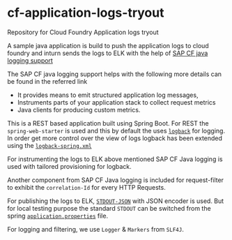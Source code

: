 # cf-application-logs-tryout

Repository for Cloud Foundry Application logs tryout

A sample java application is build to push the application logs to cloud foundry and inturn sends the logs to ELK with the help of
[SAP CF java logging support](https://github.com/SAP/cf-java-logging-support)

The SAP CF java logging support helps with the following more details can be found in the referred link

- It provides means to emit structured application log messages,
- Instruments parts of your application stack to collect request metrics
- Java clients for producing custom metrics.

This is a REST based application built using Spring Boot. For REST the `spring-web-starter` is used and this by default the uses [`logback`](https://docs.spring.io/spring-boot/docs/current/reference/htmlsingle/#boot-features-logging) for logging. In order get more control over the view of logs logback has been extended using the [`logback-spring.xml`](demo/src/main/resources/logback-spring.xml)

For instrumenting the logs to ELK above mentioned SAP CF Java logging is used with tailored provisioning for logback.

Another component from SAP CF Java logging is included for request-filter to exhibit the `correlation-Id` for every HTTP Requests.

For publishing the logs to ELK, [`STDOUT-JSON`](demo/src/main/resources/logback-spring.xml) with JSON encoder is used. But for local testing purpose the standard `STDOUT` can be switched from the spring [`application.properties`](demo/src/main/resources/application.properties) file.

For logging and filtering, we use `Logger` & `Markers` from `SLF4J`.
